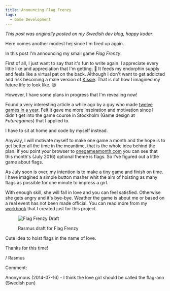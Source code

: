 ```yaml
---
title: Announcing Flag Frenzy
tags:
  - Game Development
---
```


*This post was originally posted on my Swedish dev blog, happy kodar*.

Here comes another modest hej since I'm fired up again.

In this post I'm announcing my small game *Flag Frenzy*. <!--more-->

First of all, I just want to say that it's fun to write again. I appreciate every little like and appreciation that I'm getting. 🙂 It feeds my endorphin supply and feels like a virtual pat on the back. Although I don't want to get addicted and risk becoming a male version of [Kissie](https://en.wikipedia.org/wiki/Kissie). That is not how I imagined my future life to look like. 😉

However, I have some plans in progress that I'm revealing now!

Found a very interesting article a while ago by a guy who made [twelve games in a year](https://gamedevelopment.tutsplus.com/articles/1gam-how-to-succeed-at-making-one-game-a-month-gamedev-3695).
Felt it gave me more inspiration and motivation since I didn't get into the game course in Stockholm (Game design at *Futuregames*) that I applied to.

I have to sit at home and code by myself instead.

Anyway, I will motivate myself to make one game a month and the hope is to get better all the time in the meantime, that is the whole idea behind the plan.
If you point your browser to [onegameamonth.com](https://onegameamonth.com/) you can see that this month's (July 2016) optional theme is flags. So I've figured out a little game about flags.

As July soon is over, my intention is to make a tiny game and finish on time.
I have imagined a simple button masher whit the aim of hoisting as many flags as possible for one minute to impress a girl.

With enough skill, she will fall in love and you can feel satisfied. Otherwise she gets angry and it's bye-bye.
Weather the game is about me or based on a real event has not been made official. You can read more from my [workbook](https://drive.google.com/folderview?id=0B0YAOyHaBJz7V2dQTnB4bU1RYWc&amp;usp=sharing) that I created just for this project.

<figure>

  ![Flag Frenzy Draft](/img/gamedev/flag-frenzy-draft-regular.webp)
  <figcaption>Rasmus draft for Flag Frenzy</figcaption>
</figure>

Cute idea to hoist flags in the name of love.

Thanks for this time!

/ Rasmus

Comment:

Anonymous (2014-07-16) - I think the love girl should be called the flag-ann (Swedish pun)
